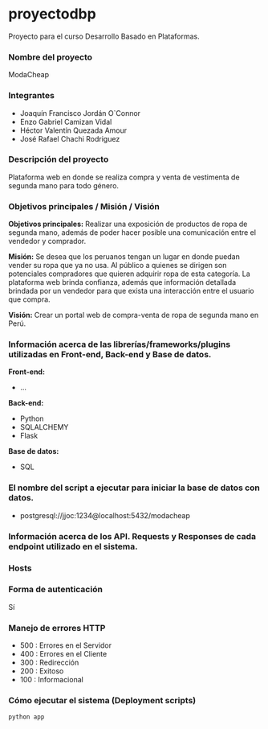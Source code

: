 # proyectodbp
Proyecto para el curso Desarrollo Basado en Plataformas.

### Nombre del proyecto

ModaCheap

### Integrantes
- Joaquín Francisco Jordán O`Connor 
- Enzo Gabriel Camizan Vidal
- Héctor Valentín Quezada Amour
- José Rafael Chachi Rodriguez

### Descripción del proyecto
Plataforma web en donde se realiza compra y venta de vestimenta de segunda mano para todo género.
### Objetivos principales / Misión / Visión
**Objetivos principales:** Realizar una exposición de productos de ropa de segunda mano, además de poder hacer posible una comunicación entre el vendedor y comprador.

**Misión:**  Se desea que los peruanos tengan un lugar en donde puedan vender su ropa que ya no usa. Al público a quienes se dirigen son potenciales compradores que quieren adquirir ropa de esta categoría. La plataforma web brinda confianza, además que información detallada brindada por un vendedor para que exista una interacción entre el usuario que compra.

**Visión:** Crear un portal web de compra-venta de ropa de segunda mano en Perú.
### Información  acerca de las librerías/frameworks/plugins utilizadas en Front-end, Back-end y Base de datos.

**Front-end:**
+ ...

**Back-end:**
+ Python
+ SQLALCHEMY
+ Flask

**Base de datos:**
+ SQL



### El nombre del script a ejecutar para iniciar la base de datos con datos.

+ postgresql://jjoc:1234@localhost:5432/modacheap

### Información acerca de los API. Requests y Responses de cada endpoint utilizado en el sistema.


###  Hosts

###  Forma de autenticación

Sí

### Manejo de errores HTTP

+ 500 : Errores en el Servidor
+ 400 : Errores en el Cliente
+ 300 : Redirección
+ 200 : Exitoso
+ 100 : Informacional

### Cómo ejecutar el sistema (Deployment scripts)

`python app`